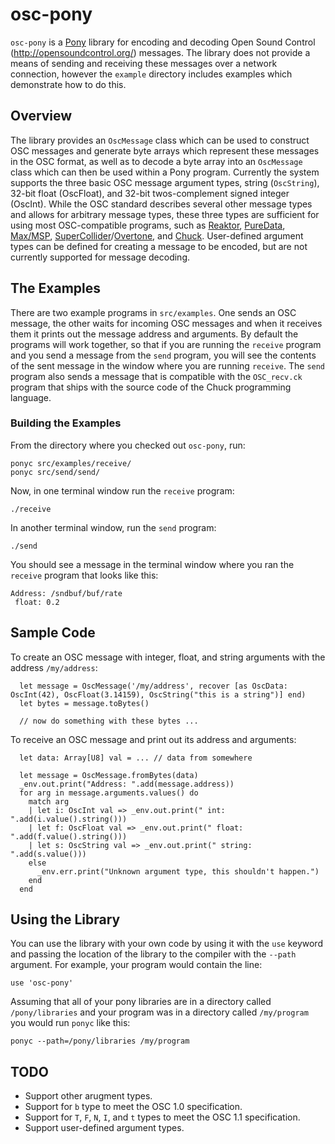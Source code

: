 # osc-pony

`osc-pony` is a [Pony](http://ponylang.org) library for encoding and
decoding Open Sound Control (http://opensoundcontrol.org/)
messages. The library does not provide a means of sending and
receiving these messages over a network connection, however the
`example` directory includes examples which demonstrate how to do
this.

## Overview

The library provides an `OscMessage` class which can be used to
construct OSC messages and generate byte arrays which represent these
messages in the OSC format, as well as to decode a byte array into an
`OscMessage` class which can then be used within a Pony
program. Currently the system supports the three basic OSC message
argument types, string (`OscString`), 32-bit float (OscFloat), and
32-bit twos-complement signed integer (OscInt). While the OSC standard
describes several other message types and allows for arbitrary message
types, these three types are sufficient for using most OSC-compatible
programs, such as
[Reaktor](http://www.native-instruments.com/en/products/komplete/synths/reaktor-6/),
[PureData](http://puredata.info),
[Max/MSP](https://cycling74.com/products/max/),
[SuperCollider](http://supercollider.github.io)/[Overtone](http://overtone.github.io),
and [Chuck](http://chuck.cs.princeton.edu). User-defined argument
types can be defined for creating a message to be encoded, but are not
currently supported for message decoding.

## The Examples

There are two example programs in `src/examples`. One sends an OSC
message, the other waits for incoming OSC messages and when it
receives them it prints out the message address and arguments. By
default the programs will work together, so that if you are running
the `receive` program and you send a message from the `send` program,
you will see the contents of the sent message in the window where you
are running `receive`. The `send` program also sends a message that is
compatible with the `OSC_recv.ck` program that ships with the source
code of the Chuck programming language.

### Building the Examples

From the directory where you checked out `osc-pony`, run:

```
ponyc src/examples/receive/
ponyc src/send/send/
```

Now, in one terminal window run the `receive` program:

```
./receive
```

In another terminal window, run the `send` program:

```
./send
```

You should see a message in the terminal window where you ran the
`receive` program that looks like this:

```
Address: /sndbuf/buf/rate
 float: 0.2
```

## Sample Code

To create an OSC message with integer, float, and string arguments with the address `/my/address`:

```
  let message = OscMessage('/my/address', recover [as OscData: OscInt(42), OscFloat(3.14159), OscString("this is a string")] end)
  let bytes = message.toBytes()

  // now do something with these bytes ...
```

To receive an OSC message and print out its address and arguments:

```
  let data: Array[U8] val = ... // data from somewhere

  let message = OscMessage.fromBytes(data)
  _env.out.print("Address: ".add(message.address))
  for arg in message.arguments.values() do
    match arg
    | let i: OscInt val => _env.out.print(" int: ".add(i.value().string()))
    | let f: OscFloat val => _env.out.print(" float: ".add(f.value().string()))
    | let s: OscString val => _env.out.print(" string: ".add(s.value()))
    else
      _env.err.print("Unknown argument type, this shouldn't happen.")
    end
  end
```

## Using the Library

You can use the library with your own code by using it with the `use`
keyword and passing the location of the library to the compiler with
the `--path` argument. For example, your program would contain the line:

```
use 'osc-pony'
```

Assuming that all of your pony libraries are in a directory called
`/pony/libraries` and your program was in a directory called
`/my/program` you would run `ponyc` like this:

```
ponyc --path=/pony/libraries /my/program
```

## TODO

* Support other arugment types.
* Support for `b` type to meet the OSC 1.0 specification.
* Support for `T`, `F`, `N`, `I`, and `t` types to meet the OSC 1.1 specification.
* Support user-defined argument types.